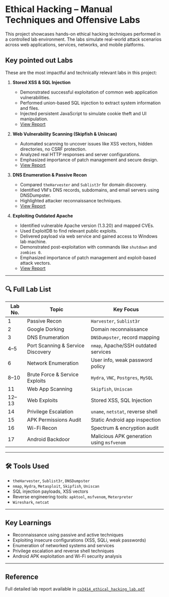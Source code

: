 # Ethical Hacking – Manual Techniques and Offensive Labs

This project showcases hands-on ethical hacking techniques performed in a controlled lab environment. The labs simulate real-world attack scenarios across web applications, services, networks, and mobile platforms.

## Key pointed out Labs

These are the most impactful and technically relevant labs in this project:

1. **Stored XSS & SQL Injection**
   - Demonstrated successful exploitation of common web application vulnerabilities.
   - Performed union-based SQL injection to extract system information and files.
   - Injected persistent JavaScript to simulate cookie theft and UI manipulation.
   - [View Report](./pdf_files/XSS_and_SQLI.pdf)

2. **Web Vulnerability Scanning (Skipfish & Uniscan)**
   - Automated scanning to uncover issues like XSS vectors, hidden directories, no CSRF protection.
   - Analyzed real HTTP responses and server configurations.
   - Emphasized importance of patch management and secure design.
   - [View Report](./pdf_files/web_vulnerability_scanning.pdf)

3. **DNS Enumeration & Passive Recon**
   - Compared `theHarvester` and `Sublist3r` for domain discovery.
   - Identified VM's DNS records, subdomains, and email servers using DNSDumpster.
   - Highlighted attacker reconnaissance techniques.
   - [View Report](./pdf_files/passive_recon.pdf)

4. **Exploiting Outdated Apache**
   - Identified vulnerable Apache version (1.3.20) and mapped CVEs.
   - Used ExploitDB to find relevant public exploits.
   - Delivered payload via web service and gained access to Windows lab machine.
   - Demonstrated post-exploitation with commands like `shutdown` and `zombies 0`.
   - Emphasized importance of patch management and exploit-based attack vectors.
   - [View Report](./pdf_files/exploit_apache.pdf)


---

## 🔍 Full Lab List

| Lab No. | Topic | Key Focus |
|--------|-------|-----------|
| 1 | Passive Recon | `Harvester`, `Sublist3r` |
| 2 | Google Dorking | Domain reconnaissance |
| 3 | DNS Enumeration | `DNSDumpster`, record mapping |
| 4–5 | Port Scanning & Service Discovery | `nmap`, Apache/SSH outdated services |
| 6 | Network Enumeration | User info, weak password policy |
| 8–10 | Brute Force & Service Exploits | `Hydra`, `VNC`, `Postgres`, `MySQL` |
| 11 | Web App Scanning | `Skipfish`, `Uniscan` |
| 12–13 | Web Exploits | Stored XSS, SQL Injection |
| 14 | Privilege Escalation | `uname`, `netstat`, reverse shell |
| 15 | APK Permissions Audit | Static Android app inspection |
| 16 | Wi-Fi Recon | Spectrum & encryption audit |
| 17 | Android Backdoor | Malicious APK generation using `msfvenom` |

---

## 🛠 Tools Used
- `theHarvester`, `Sublist3r`, `DNSDumpster`
- `nmap`, `Hydra`, `Metasploit`, `Skipfish`, `Uniscan`
- SQL injection payloads, XSS vectors
- Reverse engineering tools: `apktool`, `msfvenom`, `Meterpreter`
- `Wireshark`, `netcat`

---

##  Key Learnings
- Reconnaissance using passive and active techniques
- Exploiting insecure configurations (XSS, SQLi, weak passwords)
- Enumeration of networked systems and services
- Privilege escalation and reverse shell techniques
- Android APK exploitation and Wi-Fi security analysis


---

## Reference
Full detailed lab report available in [`cp3414_ethical_hacking_lab.pdf`](./full_reports/cp3414_ethical_hacking_lab.pdf)


